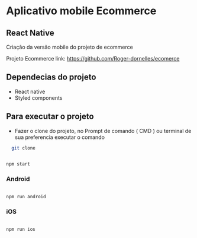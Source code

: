 

#  Aplicativo mobile Ecommerce



## React Native 

Criação da versão mobile do projeto de ecommerce

 Projeto Ecommerce link:  https://github.com/Roger-dornelles/ecomerce

## Dependecias do projeto

- React native
- Styled components




## Para executar o projeto
- Fazer o clone do projeto, no Prompt de comando ( CMD ) ou terminal de sua preferencia executar o comando

```bash
  git clone 
```



```bash

npm start

```


### Android

```bash

npm run android

```

### iOS

```bash

npm run ios

```


